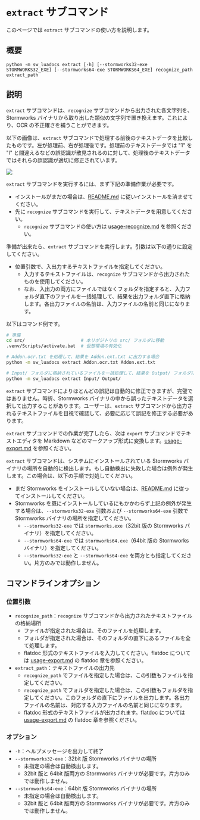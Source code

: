 # `extract` サブコマンド
このページでは `extract` サブコマンドの使い方を説明します。

## 概要
```
python -m sw_luadocs extract [-h] [--stormworks32-exe STORMWORKS32_EXE] [--stormworks64-exe STORMWORKS64_EXE] recognize_path extract_path
```

## 説明
`extract` サブコマンドは、`recognize` サブコマンドから出力された各文字列を、Stormworks バイナリから取り出した類似の文字列で置き換えます。これにより、OCR の不正確さを補うことができます。

以下の画像は、`extract` サブコマンドで処理する前後のテキストデータを比較したものです。左が処理前、右が処理後です。処理前のテキストデータでは "1" を "l" と間違えるなどの誤認識が散見されるのに対して、処理後のテキストデータではそれらの誤認識が適切に修正されています。

![](https://i.imgur.com/dqRFsTD.png)

`extract` サブコマンドを実行するには、まず下記の準備作業が必要です。
- インストールがまだの場合は、[README.md](README.md#インストール) に従いインストールを済ませてください。
- 先に `recognize` サブコマンドを実行して、テキストデータを用意してください。
  - `recognize` サブコマンドの使い方は [usage-recognize.md](usage-recognize.md) を参照ください。

準備が出来たら、`extract` サブコマンドを実行します。引数は以下の通りに設定してください。
- 位置引数で、入出力するテキストファイルを指定してください。
  - 入力するテキストファイルは、`recognize` サブコマンドから出力されたものを使用してください。
  - なお、入出力の両方にファイルではなくフォルダを指定すると、入力フォルダ直下のファイルを一括処理して、結果を出力フォルダ直下に格納します。各出力ファイルの名前は、入力ファイルの名前と同じになります。

以下はコマンド例です。
```sh
# 準備
cd src/                     # 本リポジトリの src/ フォルダに移動
.venv/Scripts/activate.bat  # 仮想環境の有効化

# Addon.ocr.txt を処理して、結果を Addon.ext.txt に出力する場合
python -m sw_luadocs extract Addon.ocr.txt Addon.ext.txt

# Input/ フォルダに格納されているファイルを一括処理して、結果を Output/ フォルダに出力する場合
python -m sw_luadocs extract Input/ Output/
```

`extract` サブコマンドによりほとんどの誤記は自動的に修正できますが、完璧ではありません。時折、Stormworks バイナリの中から誤ったテキストデータを選択して出力することがあります。ユーザーは、`extract` サブコマンドから出力されるテキストファイルを目視で確認して、必要に応じて誤記を修正する必要があります。

`extract` サブコマンドでの作業が完了したら、次は `export` サブコマンドでテキストエディタを Markdown などのマークアップ形式に変換します。[usage-export.md](usage-export.md) を参照ください。

`extract` サブコマンドは、システムにインストールされている Stormworks バイナリの場所を自動的に検出します。もし自動検出に失敗した場合は例外が発生します。この場合は、以下の手順で対処してください。
- まだ Stormworks をインストールしていない場合は、[README.md](README.md#インストール) に従ってインストールしてください。
- Stormworks を既にインストールしているにもかかわらず上記の例外が発生する場合は、`--stormworks32-exe` 引数および `--stormworks64-exe` 引数で Stormworks バイナリの場所を指定してください。
  - `--stormworks32-exe` では `stormworks.exe`（32bit 版の Stormworks バイナリ）を指定してください。
  - `--stormworks64-exe` では `stormworks64.exe`（64bit 版の Stormworks バイナリ）を指定してください。
  - `--stormworks32-exe` と `--stormworks64-exe` を両方とも指定してください。片方のみでは動作しません。

## コマンドラインオプション
### 位置引数
- `recognize_path`：`recognize` サブコマンドから出力されたテキストファイルの格納場所
  - ファイルが指定された場合は、そのファイルを処理します。
  - フォルダが指定された場合は、そのフォルダの直下にあるファイルを全て処理します。
  - flatdoc 形式のテキストファイルを入力してください。flatdoc については [usage-export.md](usage-export.md#flatdoc) の flatdoc 章を参照ください。
- `extract_path`：テキストファイルの出力先
  - `recognize_path` でファイルを指定した場合は、この引数もファイルを指定してください。
  - `recognize_path` でフォルダを指定した場合は、この引数もフォルダを指定してください。このフォルダの直下にファイルを出力します。各出力ファイルの名前は、対応する入力ファイルの名前と同じになります。
  - flatdoc 形式のテキストファイルが出力されます。flatdoc については [usage-export.md](usage-export.md#flatdoc) の flatdoc 章を参照ください。

### オプション
- `-h`：ヘルプメッセージを出力して終了
- `--stormworks32-exe`：32bit 版 Stormworks バイナリの場所
  - 未指定の場合は自動検出します。
  - 32bit 版と 64bit 版両方の Stormworks バイナリが必要です。片方のみでは動作しません。
- `--stormworks64-exe`：64bit 版 Stormworks バイナリの場所
  - 未指定の場合は自動検出します。
  - 32bit 版と 64bit 版両方の Stormworks バイナリが必要です。片方のみでは動作しません。
